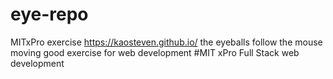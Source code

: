 # eye-repo
MITxPro exercise
https://kaosteven.github.io/
the eyeballs follow the mouse moving
good exercise for web development
#MIT xPro Full Stack web development
